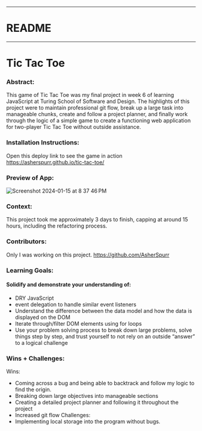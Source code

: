 
_____________________________________________________  
# README  
______________________________________________________  

# Tic Tac Toe

### Abstract:
This game of Tic Tac Toe was my final project in week 6 of learning JavaScript at Turing School of Software and Design. The highlights of this project were to maintain professional git flow, break up a large task into manageable chunks, create and follow a project planner, and finally work through the logic of a simple game to create a functioning web application for two-player Tic Tac Toe without outside assistance.

### Installation Instructions:
Open this deploy link to see the game in action https://asherspurr.github.io/tic-tac-toe/

### Preview of App:
![Screenshot 2024-01-15 at 8 37 46 PM](https://github.com/AsherSpurr/tic-tac-toe/assets/144856487/41d580d0-333e-4561-bec1-aac28771c203)


### Context:
This project took me approximately 3 days to finish, capping at around 15 hours, including the refactoring process. 

### Contributors:
Only I was working on this project. https://github.com/AsherSpurr

### Learning Goals:
#### Solidify and demonstrate your understanding of:
- DRY JavaScript
- event delegation to handle similar event listeners
- Understand the difference between the data model and how the data is displayed on the DOM
- Iterate through/filter DOM elements using for loops
- Use your problem solving process to break down large problems, solve things step by step, and trust yourself to not rely on an outside “answer” to a logical challenge

### Wins + Challenges:
Wins:
  - Coming across a bug and being able to backtrack and follow my logic to find the origin.
  - Breaking down large objectives into manageable sections
  - Creating a detailed project planner and following it throughout the project
  - Increased git flow
Challenges:
  - Implementing local storage into the program without bugs.
